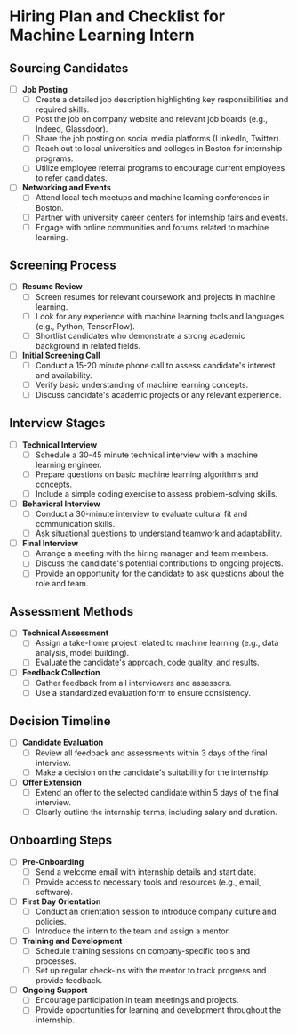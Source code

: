 # Hiring Plan and Checklist for Machine Learning Intern

## Sourcing Candidates
- [ ] **Job Posting**
  - [ ] Create a detailed job description highlighting key responsibilities and required skills.
  - [ ] Post the job on company website and relevant job boards (e.g., Indeed, Glassdoor).
  - [ ] Share the job posting on social media platforms (LinkedIn, Twitter).
  - [ ] Reach out to local universities and colleges in Boston for internship programs.
  - [ ] Utilize employee referral programs to encourage current employees to refer candidates.

- [ ] **Networking and Events**
  - [ ] Attend local tech meetups and machine learning conferences in Boston.
  - [ ] Partner with university career centers for internship fairs and events.
  - [ ] Engage with online communities and forums related to machine learning.

## Screening Process
- [ ] **Resume Review**
  - [ ] Screen resumes for relevant coursework and projects in machine learning.
  - [ ] Look for any experience with machine learning tools and languages (e.g., Python, TensorFlow).
  - [ ] Shortlist candidates who demonstrate a strong academic background in related fields.

- [ ] **Initial Screening Call**
  - [ ] Conduct a 15-20 minute phone call to assess candidate's interest and availability.
  - [ ] Verify basic understanding of machine learning concepts.
  - [ ] Discuss candidate's academic projects or any relevant experience.

## Interview Stages
- [ ] **Technical Interview**
  - [ ] Schedule a 30-45 minute technical interview with a machine learning engineer.
  - [ ] Prepare questions on basic machine learning algorithms and concepts.
  - [ ] Include a simple coding exercise to assess problem-solving skills.

- [ ] **Behavioral Interview**
  - [ ] Conduct a 30-minute interview to evaluate cultural fit and communication skills.
  - [ ] Ask situational questions to understand teamwork and adaptability.

- [ ] **Final Interview**
  - [ ] Arrange a meeting with the hiring manager and team members.
  - [ ] Discuss the candidate's potential contributions to ongoing projects.
  - [ ] Provide an opportunity for the candidate to ask questions about the role and team.

## Assessment Methods
- [ ] **Technical Assessment**
  - [ ] Assign a take-home project related to machine learning (e.g., data analysis, model building).
  - [ ] Evaluate the candidate's approach, code quality, and results.

- [ ] **Feedback Collection**
  - [ ] Gather feedback from all interviewers and assessors.
  - [ ] Use a standardized evaluation form to ensure consistency.

## Decision Timeline
- [ ] **Candidate Evaluation**
  - [ ] Review all feedback and assessments within 3 days of the final interview.
  - [ ] Make a decision on the candidate's suitability for the internship.

- [ ] **Offer Extension**
  - [ ] Extend an offer to the selected candidate within 5 days of the final interview.
  - [ ] Clearly outline the internship terms, including salary and duration.

## Onboarding Steps
- [ ] **Pre-Onboarding**
  - [ ] Send a welcome email with internship details and start date.
  - [ ] Provide access to necessary tools and resources (e.g., email, software).

- [ ] **First Day Orientation**
  - [ ] Conduct an orientation session to introduce company culture and policies.
  - [ ] Introduce the intern to the team and assign a mentor.

- [ ] **Training and Development**
  - [ ] Schedule training sessions on company-specific tools and processes.
  - [ ] Set up regular check-ins with the mentor to track progress and provide feedback.

- [ ] **Ongoing Support**
  - [ ] Encourage participation in team meetings and projects.
  - [ ] Provide opportunities for learning and development throughout the internship.